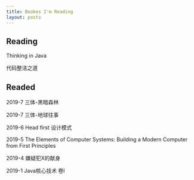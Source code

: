 ```yaml
---
title: Bookes I'm Reading
layout: posts
---
```


## Reading

Thinking in Java

代码整洁之道

## Readed

2019-7 三体-黑暗森林

2019-7 三体-地球往事

2019-6 Head first 设计模式

2019-5  The Elements of Computer Systems: Building a Modern Computer from First Principles

2019-4  嫌疑犯X的献身

2019-1  Java核心技术 卷I
